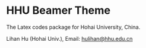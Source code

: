 # HHU Beamer Theme
The Latex codes package for Hohai University, China.

Lihan Hu (Hohai Univ.),
Email: hulihan@hhu.edu.cn